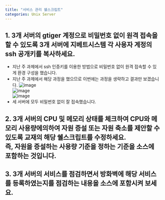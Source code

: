 ```yaml
---
title: "서비스 관리 쉘스크립트"
categories: Unix Server
---
```

## **1. 3개 서버의 gtiger 계정으로 비밀번호 없이 원격 접속을 할 수 있도록 3개 서버에 지베트시스템 각 사용자 계정의 ssh 공개키를 복사하세요.**
  
  - 지난 주 과제에서 ssh 인증키를 이용한 방법으로 비밀번호 없이 원격 접속할 수 있게 환경 구성을 했습니다.
  - 지난 주 과제에서 해당 과정을 했으므로 이번에는 과정을 생략하고 결과만 보겠습니다.
  ![image](https://github.com/JYM0923/OS/assets/71661158/e6da0d30-fc24-4285-9c40-734d06805363)<br>
  ![image](https://github.com/JYM0923/OS/assets/71661158/b183d1cc-3fb2-492c-b8a1-86c3fa5ed21a)<br>
  ![image](https://github.com/JYM0923/OS/assets/71661158/3a942a5d-9c4c-42be-8e9b-9b404a80beec)<br>
  - 세 서버에 모두 비밀번호 없이 잘 접속했습니다.


## **2. 3개 서버의 CPU 및 메모리 상태를 체크하여 CPU와 메모리 사용량에의하여 자원 증설 또는 자원 축소를 제안할 수 있도록 교재의 해당 쉘스크립트를 수정하세요.<br> 즉, 자원을 증설하는 사용량 기준을 정하는 기준을 소스에 포함하는 것입니다.**

  

## **3. 3개 서버의 서비스를 점검하면서 방화벽에 해당 서비스를 등록하였는지를 점검하는 내용을 소스에 포함시켜 보세요.**

  
